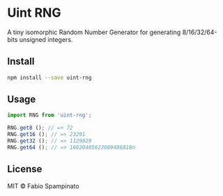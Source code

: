 # Uint RNG

A tiny isomorphic Random Number Generator for generating 8/16/32/64-bits unsigned integers.

## Install

```sh
npm install --save uint-rng
```

## Usage

```ts
import RNG from 'uint-rng';

RNG.get8 (); // => 72
RNG.get16 (); // => 23291
RNG.get32 (); // => 1129029
RNG.get64 (); // => 16020485623009486818n
```

## License

MIT © Fabio Spampinato

